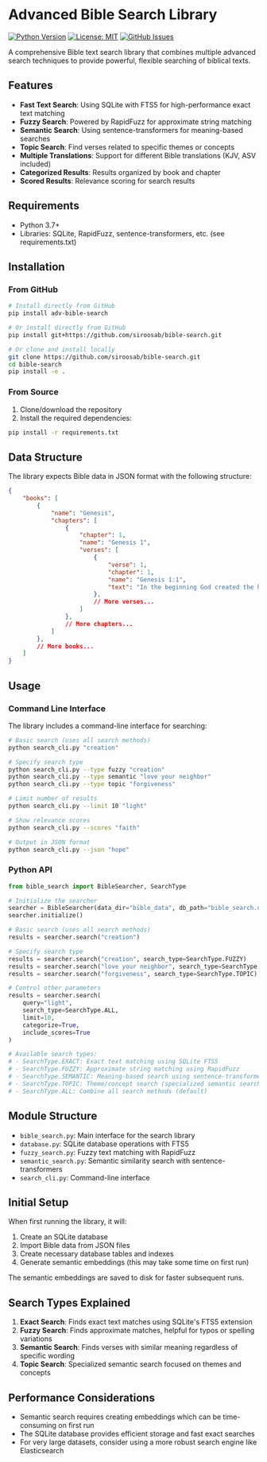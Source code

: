 # Advanced Bible Search Library

[![Python Version](https://img.shields.io/badge/python-3.7%2B-blue)](https://www.python.org/)
[![License: MIT](https://img.shields.io/badge/License-MIT-yellow.svg)](https://opensource.org/licenses/MIT)
[![GitHub Issues](https://img.shields.io/github/issues/yourusername/bible-search)](https://github.com/yourusername/bible-search/issues)

A comprehensive Bible text search library that combines multiple advanced search techniques to provide powerful, flexible searching of biblical texts.

## Features

- **Fast Text Search**: Using SQLite with FTS5 for high-performance exact text matching
- **Fuzzy Search**: Powered by RapidFuzz for approximate string matching
- **Semantic Search**: Using sentence-transformers for meaning-based searches
- **Topic Search**: Find verses related to specific themes or concepts
- **Multiple Translations**: Support for different Bible translations (KJV, ASV included)
- **Categorized Results**: Results organized by book and chapter
- **Scored Results**: Relevance scoring for search results

## Requirements

- Python 3.7+
- Libraries: SQLite, RapidFuzz, sentence-transformers, etc. (see requirements.txt)

## Installation

### From GitHub

```bash
# Install directly from GitHub
pip install adv-bible-search

# Or install directly from GitHub
pip install git+https://github.com/siroosab/bible-search.git

# Or clone and install locally
git clone https://github.com/siroosab/bible-search.git
cd bible-search
pip install -e .
```

### From Source

1. Clone/download the repository
2. Install the required dependencies:

```bash
pip install -r requirements.txt
```

## Data Structure

The library expects Bible data in JSON format with the following structure:

```json
{
    "books": [
        {
            "name": "Genesis",
            "chapters": [
                {
                    "chapter": 1,
                    "name": "Genesis 1",
                    "verses": [
                        {
                            "verse": 1,
                            "chapter": 1,
                            "name": "Genesis 1:1",
                            "text": "In the beginning God created the heaven and the earth."
                        },
                        // More verses...
                    ]
                },
                // More chapters...
            ]
        },
        // More books...
    ]
}
```

## Usage

### Command Line Interface

The library includes a command-line interface for searching:

```bash
# Basic search (uses all search methods)
python search_cli.py "creation"

# Specify search type
python search_cli.py --type fuzzy "creation"
python search_cli.py --type semantic "love your neighbor"
python search_cli.py --type topic "forgiveness"

# Limit number of results
python search_cli.py --limit 10 "light"

# Show relevance scores
python search_cli.py --scores "faith"

# Output in JSON format
python search_cli.py --json "hope"
```

### Python API

```python
from bible_search import BibleSearcher, SearchType

# Initialize the searcher
searcher = BibleSearcher(data_dir="bible_data", db_path="bible_search.db")
searcher.initialize()

# Basic search (uses all search methods)
results = searcher.search("creation")

# Specify search type
results = searcher.search("creation", search_type=SearchType.FUZZY)
results = searcher.search("love your neighbor", search_type=SearchType.SEMANTIC)
results = searcher.search("forgiveness", search_type=SearchType.TOPIC)

# Control other parameters
results = searcher.search(
    query="light", 
    search_type=SearchType.ALL,
    limit=10,
    categorize=True,
    include_scores=True
)

# Available search types:
# - SearchType.EXACT: Exact text matching using SQLite FTS5
# - SearchType.FUZZY: Approximate string matching using RapidFuzz
# - SearchType.SEMANTIC: Meaning-based search using sentence-transformers
# - SearchType.TOPIC: Theme/concept search (specialized semantic search)
# - SearchType.ALL: Combine all search methods (default)
```

## Module Structure

- `bible_search.py`: Main interface for the search library
- `database.py`: SQLite database operations with FTS5
- `fuzzy_search.py`: Fuzzy text matching with RapidFuzz
- `semantic_search.py`: Semantic similarity search with sentence-transformers
- `search_cli.py`: Command-line interface

## Initial Setup

When first running the library, it will:

1. Create an SQLite database
2. Import Bible data from JSON files
3. Create necessary database tables and indexes
4. Generate semantic embeddings (this may take some time on first run)

The semantic embeddings are saved to disk for faster subsequent runs.

## Search Types Explained

1. **Exact Search**: Finds exact text matches using SQLite's FTS5 extension
2. **Fuzzy Search**: Finds approximate matches, helpful for typos or spelling variations
3. **Semantic Search**: Finds verses with similar meaning regardless of specific wording
4. **Topic Search**: Specialized semantic search focused on themes and concepts

## Performance Considerations

- Semantic search requires creating embeddings which can be time-consuming on first run
- The SQLite database provides efficient storage and fast exact searches
- For very large datasets, consider using a more robust search engine like Elasticsearch
